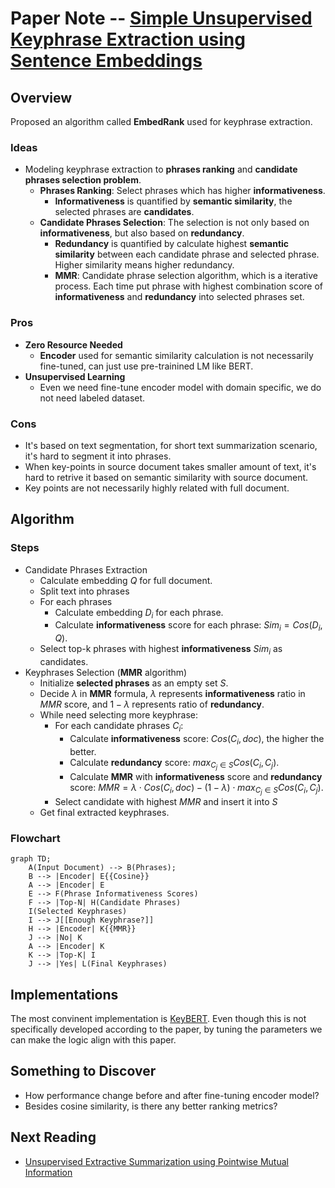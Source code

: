 # Paper Note -- [Simple Unsupervised Keyphrase Extraction using Sentence Embeddings](https://arxiv.org/abs/1801.04470)

## Overview
Proposed an algorithm called **EmbedRank** used for keyphrase extraction.

### Ideas
* Modeling keyphrase extraction to **phrases ranking** and **candidate phrases selection problem**.
    * **Phrases Ranking**: Select phrases which has higher **informativeness**.
        * **Informativeness** is quantified by **semantic similarity**, the selected phrases are **candidates**.
    * **Candidate Phrases Selection**: The selection is not only based on **informativeness**, but also based on **redundancy**. 
        * **Redundancy** is quantified by calculate highest **semantic similarity** between each candidate phrase and selected phrase. Higher similarity means higher redundancy.
        * **MMR**: Candidate phrase selection algorithm, which is a iterative process. Each time put phrase with highest combination score of **informativeness** and **redundancy** into selected phrases set.
  
### Pros
* **Zero Resource Needed**
    * **Encoder** used for semantic similarity calculation is not necessarily fine-tuned, can just use pre-trainined LM like BERT.
* **Unsupervised Learning** 
    * Even we need fine-tune encoder model with domain specific, we do not need labeled dataset.

### Cons
* It's based on text segmentation, for short text summarization scenario, it's hard to segment it into phrases. 
* When key-points in source document takes smaller amount of text, it's hard to retrive it based on semantic similarity with source document.
* Key points are not necessarily highly related with full document.

## Algorithm
### Steps
* Candidate Phrases Extraction
    * Calculate embedding $Q$ for full document.
    * Split text into phrases
    * For each phrases
        * Calculate embedding $D_i$ for each phrase.
        * Calculate **informativeness** score for each phrase: $Sim_i = Cos(D_i, Q)$.
    * Select top-k phrases with highest **informativeness** $Sim_i$ as candidates. 
* Keyphrases Selection (**MMR** algorithm)
  * Initialize **selected phrases** as an empty set $S$.
  * Decide $\lambda$ in **MMR** formula, $\lambda$ represents **informativeness** ratio in $MMR$ score, and $1 - \lambda$ represents ratio of **redundancy**.
  * While need selecting more keyphrase:
      * For each candidate phrases $C_i$:
          * Calculate **informativeness** score: $Cos(C_i, doc)$, the higher the better.
          * Calculate **redundancy** score: $max_{C_j \in S}Cos(C_i, C_j)$.
          * Calculate **MMR** with **informativeness** score and **redundancy** score: $MMR = \lambda \cdot Cos(C_i, doc) - (1 - \lambda) \cdot max_{C_j \in S}Cos(C_i, C_j)$. 
      * Select candidate with highest $MMR$ and insert it into $S$
  * Get final extracted keyphrases.

### Flowchart
```mermaid
graph TD;
    A(Input Document) --> B(Phrases);
    B --> |Encoder| E{{Cosine}}
    A --> |Encoder| E 
    E --> F(Phrase Informativeness Scores)
    F --> |Top-N| H(Candidate Phrases)
    I(Selected Keyphrases)
    I --> J[[Enough Keyphrase?]]
    H --> |Encoder| K{{MMR}}
    J --> |No| K
    A --> |Encoder| K
    K --> |Top-K| I
    J --> |Yes| L(Final Keyphrases)
```

## Implementations
The most convinent implementation is [KeyBERT](https://github.com/MaartenGr/KeyBERT). Even though this is not specifically developed according to the paper, by tuning the parameters we can make the logic align with this paper.


## Something to Discover
* How performance change before and after fine-tuning encoder model?
* Besides cosine similarity, is there any better ranking metrics?


## Next Reading
* [Unsupervised Extractive Summarization using Pointwise Mutual Information](https://github.com/innerNULL/leveling-up/tree/main/docs/paper-note/unsupervised-extractive-summarization-using-pointwise-putual-information)
